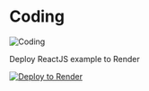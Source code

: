# Coding


![Coding](https://media.istockphoto.com/vectors/flat-style-thin-line-banner-design-of-coding-vector-id1225152559)

Deploy ReactJS example to Render

[![Deploy to Render](https://render.com/images/deploy-to-render-button.svg)](https://render.com/deploy?repo=https://github.com/PowerOps-MK/Coding/tree/master/Docker/reactjs)
